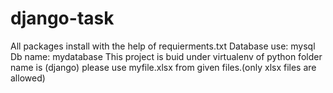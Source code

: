 # django-task
All packages install with the help of requierments.txt
Database use: mysql
Db name: mydatabase
This project is buid under virtualenv of python folder name is (django)
please use myfile.xlsx from given files.(only xlsx files are allowed)

